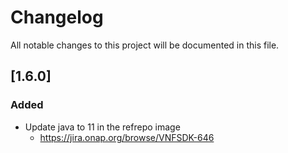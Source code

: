 # Changelog
All notable changes to this project will be documented in this file.


## [1.6.0]

### Added
- Update java to 11 in the refrepo image 
    - https://jira.onap.org/browse/VNFSDK-646


